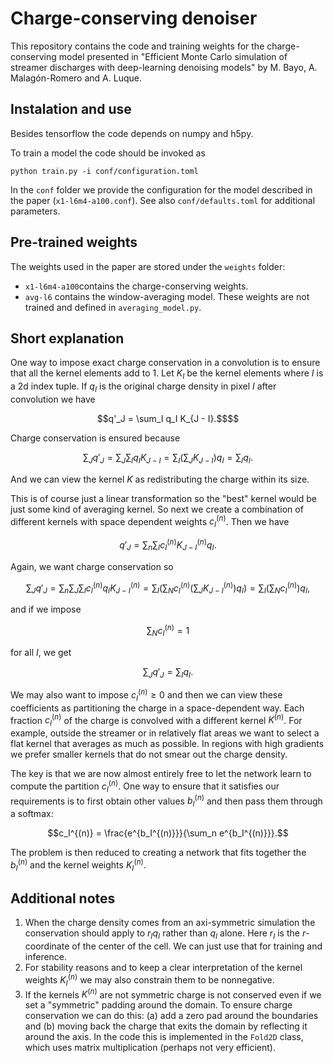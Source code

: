 # Charge-conserving denoiser
This repository contains the code and training weights for the charge-conserving model presented in 
"Efficient Monte Carlo simulation of streamer discharges with deep-learning denoising models" by
M. Bayo, A. Malagón-Romero and A. Luque.

## Instalation and use
Besides tensorflow the code depends on numpy and h5py.

To train a model the code should be invoked as
```
python train.py -i conf/configuration.toml
```

In the `conf` folder we provide the configuration for the model described in the paper (`x1-l6m4-a100.conf`). 
See also `conf/defaults.toml` for additional parameters.

## Pre-trained weights
The weights used in the paper are stored under the `weights` folder:
- `x1-l6m4-a100`contains the charge-conserving weights.
- `avg-l6` contains the window-averaging model. These weights are not trained and defined in `averaging_model.py`.

## Short explanation
One way to impose exact charge conservation in a convolution is to ensure that all the kernel elements
add to 1.  Let $K_I$ be the kernel elements where $I$ is a 2d index tuple. If $q_I$ is the original 
charge density in pixel $I$ after convolution we have
```math
q'_J = \sum_I q_I K_{J - I}.$$
```
Charge conservation is ensured because
```math
\sum_J q'_J = \sum_J \sum_I q_I K_{J-I} = \sum_I \left(\sum_J K_{J-I}\right) q_I = \sum_I q_I.
```

And we can view the kernel $K$ as redistributing the charge within its size.

This is of course just a linear transformation so the "best" kernel would be just some kind of 
averaging kernel. So next we create a combination of different kernels with space dependent weights
$c_I^{(n)}$. Then we have
```math
q'_J = \sum_n \sum_I c_I^{(n)} K_{J - I}^{(n)} q_I.
```

Again, we want charge conservation so
```math
\sum_J q'_J = \sum_n \sum_J \sum_I c_I^{(n)} q_I K_{J - I}^{(n)} = 
\sum_I \left(\sum_N c_I^{(n)} \left(\sum_J K_{J - I}^{(n)}\right) q_I \right) = 
\sum_I \left(\sum_N c_I^{(n)}\right) q_I,
```
and if we impose
```math
\sum_N c_I^{(n)} = 1
```
for all $I$, we get
```math
\sum_J q'_J = \sum_I q_I.
```

We may also want to impose $c_I^{(n)} \ge 0$ and then we can view these coefficients as partitioning
the charge in a space-dependent way. Each fraction $c_I^{(n)}$ of the charge is convolved with a different kernel $K^{(n)}$. For example, outside the streamer or in relatively flat areas we want to select a flat kernel that averages as much as possible. In regions with high gradients we prefer smaller kernels that do not smear out the charge density.

The key is that we are now almost entirely free to let the network learn to compute the partition $c_I^{(n)}$. One way to ensure that it satisfies our requirements is to first obtain other values $b_I^{(n)}$ and then pass them through a softmax:
```math
c_I^{(n)} = \frac{e^{b_I^{(n)}}}{\sum_n e^{b_I^{(n)}}}.
```

The problem is then reduced to creating a network that fits together the $b_I^{(n)}$ and the kernel weights $K_{I}^{(n)}$.

## Additional notes
1. When the charge density comes from an axi-symmetric simulation the conservation should apply to $r_I q_I$ rather than $q_I$ alone. Here $r_I$ is the $r$-coordinate of the center of the cell. We can just use that for training and inference.
2. For stability reasons and to keep a clear interpretation of the kernel weights $K_{I}^{(n)}$ we may also constrain them to be nonnegative.
3. If the kernels $K^{(n)}$ are not symmetric charge is not conserved even if we set a "symmetric" padding around the domain. To ensure charge conservation we can do this: (a) add a zero pad around the boundaries and (b) moving back the charge that exits the domain by reflecting it around the axis. In the code this is implemented in the `Fold2D` class, which uses matrix multiplication (perhaps not very efficient).

